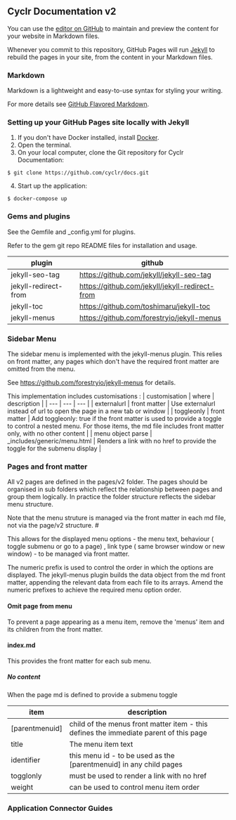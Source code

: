 ## Cyclr Documentation v2

You can use the [editor on GitHub](https://github.com/cyclr/docs/edit/master/README.md) to maintain and preview the content for your website in Markdown files.

Whenever you commit to this repository, GitHub Pages will run [Jekyll](https://jekyllrb.com/) to rebuild the pages in your site, from the content in your Markdown files.

### Markdown

Markdown is a lightweight and easy-to-use syntax for styling your writing.

For more details see [GitHub Flavored Markdown](https://guides.github.com/features/mastering-markdown/).

### Setting up your GitHub Pages site locally with Jekyll

1. If you don't have Docker installed, install [Docker](https://docs.docker.com/install/).
2. Open the terminal.
3. On your local computer, clone the Git repository for Cyclr Documentation:
```Shell
$ git clone https://github.com/cyclr/docs.git
```
4. Start up the application:
```Shell
$ docker-compose up
```

### Gems and plugins
See the Gemfile and \_config.yml for plugins.

Refer to the gem git repo README files for installation and usage.

| plugin | github |
| --- | --- |
| jekyll-seo-tag | https://github.com/jekyll/jekyll-seo-tag |
| jekyll-redirect-from | https://github.com/jekyll/jekyll-redirect-from |
| jekyll-toc | https://github.com/toshimaru/jekyll-toc |
| jekyll-menus | https://github.com/forestryio/jekyll-menus |


### Sidebar Menu
The sidebar menu is implemented with the jekyll-menus plugin. This relies on front matter, any pages which don't have the required front matter are omitted from the menu.

See https://github.com/forestryio/jekyll-menus for details.

This implementation includes customisations :
| customisation | where | description |
| --- | --- | --- |
| externalurl | front matter | Use externalurl instead of url to open the page in a new tab or window |
| toggleonly | front matter | Add toggleonly: true if the front matter is used to provide a toggle to control a nested menu. For those items, the md file includes front matter only, with no other content  |
| menu object parse | \_includes/generic/menu.html | Renders a link with no href to provide the toggle for the submenu display |


### Pages and front matter
All v2 pages are defined in the pages/v2 folder.
The pages should be organised in sub folders which reflect the relationship between pages and group them logically. In practice the folder structure reflects the sidebar menu structure.

Note that the menu struture is managed via the front matter in each md file, not via the page/v2 structure. #


This allows for the displayed menu options - the menu text, behaviour ( toggle submenu or go to a page) , link type ( same browser window or new window) - to be managed via front matter. 

The numeric prefix is used to control the order in which the options are displayed. The jekyll-menus plugin builds the data object from the md front matter, appending the relevant data from each file to its arrays. Amend the numeric prefixes to achieve the required menu option order.

#### Omit page from menu
To prevent a page appearing as a menu item, remove the 'menus' item and its children from the front matter. 

#### index.md
This provides the front matter for each sub menu.

##### No content
When the page md is defined to provide a submenu toggle

| item | description |
| --- | --- |
| [parentmenuid] | child of the menus front matter item - this defines the immediate parent of this page |
| title | The menu item text  |
| identifier | this menu id - to be used as the [parentmenuid] in any child pages |
| togglonly | must be used to render a link with no href |
| weight | can be used to control menu item order |


### Application Connector Guides
 